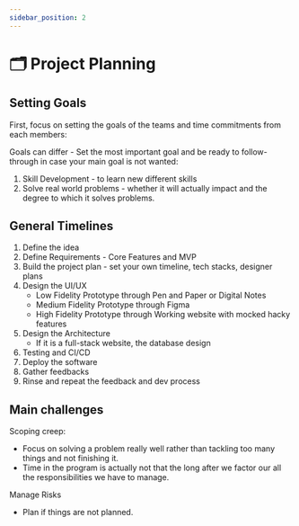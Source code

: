 ```yaml
---
sidebar_position: 2
---
```


# 🗂️ Project Planning 

## Setting Goals

First, focus on setting the goals of the teams and time commitments from each members:

Goals can differ - Set the most important goal and be ready to follow-through in case your main goal is not wanted:
1. Skill Development - to learn new different skills
2. Solve real world problems - whether it will actually impact and the degree to which it solves problems.

## General Timelines

1. Define the idea
2. Define Requirements - Core Features and MVP
3. Build the project plan - set your own timeline, tech stacks, designer plans
4. Design the UI/UX
   - Low Fidelity Prototype through Pen and Paper or Digital Notes
   - Medium Fidelity Prototype through Figma
   - High Fidelity Prototype through Working website with mocked hacky features
5. Design the Architecture
   - If it is a full-stack website, the database design
6. Testing and CI/CD
7. Deploy the software
8. Gather feedbacks
9. Rinse and repeat the feedback and dev process

## Main challenges

Scoping creep:
- Focus on solving a problem really well rather than tackling too many things and not finishing it.
- Time in the program is actually not that the long after we factor our all the responsibilities we have to manage.

Manage Risks
- Plan if things are not planned.